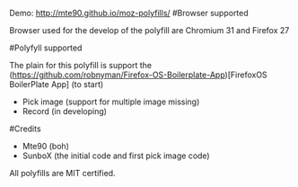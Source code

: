 Demo: http://mte90.github.io/moz-polyfills/
#Browser supported

Browser used for the develop of the polyfill are Chromium 31 and Firefox 27

#Polyfyll supported

The plain for this polyfill is support the (https://github.com/robnyman/Firefox-OS-Boilerplate-App)[FirefoxOS BoilerPlate App] (to start)

* Pick image (support for multiple image missing)
* Record (in developing)

#Credits

* Mte90 (boh)
* SunboX (the initial code and first pick image code)

All polyfills are MIT certified.
